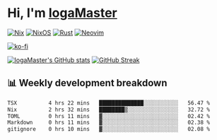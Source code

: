 # Hi, I'm [IogaMaster](https://youtube.com/IogaMaster)  

[![Nix](https://img.shields.io/badge/NIX-5277C3.svg?style=for-the-badge&logo=NixOS&logoColor=white)](https://builtwithnix.org/)
[![NixOS](https://img.shields.io/badge/NIXOS-5277C3.svg?style=for-the-badge&logo=NixOS&logoColor=white)](https://nixos.org/)
[![Rust](https://img.shields.io/badge/rust-%23000000.svg?style=for-the-badge&logo=rust&logoColor=white)](https://www.rust-lang.org/)
[![Neovim](https://img.shields.io/badge/NeoVim-%2357A143.svg?&style=for-the-badge&logo=neovim&logoColor=white)](https://github.com/neovim/neovim)

[![ko-fi](https://ko-fi.com/img/githubbutton_sm.svg)](https://ko-fi.com/X8X2P08GZ)

[![IogaMaster's GitHub stats](https://github-readme-stats.vercel.app/api?username=IogaMaster&show_icons=true&bg_color=1e1e2e&text_color=cdd6f4&icon_color=cba6f7&title_color=94e2d5)](https://github.com/IogaMaster)
[![GitHub Streak](https://streak-stats.demolab.com?user=IogaMaster&theme=catppuccin-mocha&hide_border=false&date_format=M%20j%5B%2C%20Y%5D)](https://git.io/streak-stats)


## 📊 Weekly development breakdown

<!--START_SECTION:wakaweek-->

```txt
TSX          4 hrs 22 mins   ██████████████░░░░░░░░░░░   56.47 %
Nix          2 hrs 32 mins   ████████▒░░░░░░░░░░░░░░░░   32.72 %
TOML         0 hrs 11 mins   ▓░░░░░░░░░░░░░░░░░░░░░░░░   02.42 %
Markdown     0 hrs 11 mins   ▓░░░░░░░░░░░░░░░░░░░░░░░░   02.38 %
gitignore    0 hrs 10 mins   ▓░░░░░░░░░░░░░░░░░░░░░░░░   02.08 %
```

<!--END_SECTION:wakaweek-->
